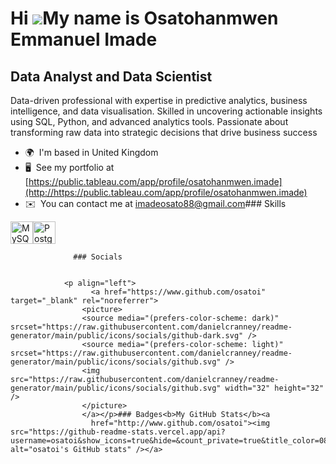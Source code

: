 Hi ![](https://user-images.githubusercontent.com/18350557/176309783-0785949b-9127-417c-8b55-ab5a4333674e.gif)My name is Osatohanmwen Emmanuel Imade
===================================================================================================================================================

Data Analyst and Data Scientist
-------------------------------

Data-driven professional with expertise in predictive analytics, business intelligence, and data visualisation. Skilled in uncovering actionable insights using SQL, Python, and advanced analytics tools. Passionate about transforming raw data into strategic decisions that drive business success

*   🌍  I'm based in United Kingdom
*   🖥️  See my portfolio at [https://public.tableau.com/app/profile/osatohanmwen.imade](http://https://public.tableau.com/app/profile/osatohanmwen.imade)
*   ✉️  You can contact me at [imadeosato88@gmail.com](mailto:imadeosato88@gmail.com)### Skills 
<p align="left">
<a href="https://www.mysql.com/" target="_blank" rel="noreferrer"><img src="https://raw.githubusercontent.com/danielcranney/readme-generator/main/public/icons/skills/mysql-colored.svg" width="36" height="36" alt="MySQL" /></a><a href="https://www.postgresql.org/" target="_blank" rel="noreferrer"><img src="https://raw.githubusercontent.com/danielcranney/readme-generator/main/public/icons/skills/postgresql-colored.svg" width="36" height="36" alt="PostgreSQL" /></a>
                    </p>
                    
                  ### Socials
                  
                  
                <p align="left">
                      <a href="https://www.github.com/osatoi" target="_blank" rel="noreferrer">
                    <picture>
                    <source media="(prefers-color-scheme: dark)" srcset="https://raw.githubusercontent.com/danielcranney/readme-generator/main/public/icons/socials/github-dark.svg" />
                    <source media="(prefers-color-scheme: light)" srcset="https://raw.githubusercontent.com/danielcranney/readme-generator/main/public/icons/socials/github.svg" />
                    <img src="https://raw.githubusercontent.com/danielcranney/readme-generator/main/public/icons/socials/github.svg" width="32" height="32" />
                    </picture>
                    </a></p>### Badges<b>My GitHub Stats</b><a
                      href="http://www.github.com/osatoi"><img src="https://github-readme-stats.vercel.app/api?username=osatoi&show_icons=true&hide=&count_private=true&title_color=0891b2&text_color=000000&icon_color=0891b2&bg_color=1c1917&hide_border=true&show_icons=true" alt="osatoi's GitHub stats" /></a>

